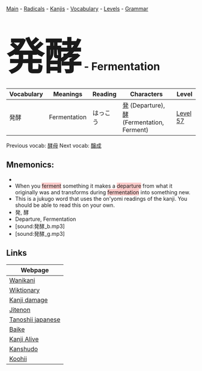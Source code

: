 <style> bigfont {font-size: 100px}</style>
[Main](../README.md) -
[Radicals](../radicals.md) -
[Kanjis](../kanjis.md) -
[Vocabulary](../vocabulary.md) -
[Levels](../levels.md) -
[Grammar](../grammar.md)
# <bigfont> 発酵</bigfont> - Fermentation 

| Vocabulary | Meanings | Reading | Characters | Level |
| --- | --- | --- | --- | --- |
| 発酵 | Fermentation | はっこう |  [発](../kanjis/発.md) (Departure), [酵](../kanjis/酵.md) (Fermentation, Ferment) | [Level 57](../levels/wk_level57.md) |

Previous vocab: [酵母](酵母.md) Next vocab: [醸成](醸成.md) 

## Mnemonics:

* 
* When you <span style="background-color:#ffcccb"> ferment</span> something it makes a <span style="background-color:#ffcccb"> departure</span> from what it originally was and transforms during <span style="background-color:#ffcccb"> fermentation</span> into something new.
* This is a jukugo word that uses the on'yomi readings of the kanji. You should be able to read this on your own.
* 発, 酵
* Departure, Fermentation
* [sound:発酵_b.mp3]
* [sound:発酵_g.mp3]


## Links 

| Webpage |
| --- |
| [Wanikani          ](https://www.wanikani.com/kanji/発酵) |
| [Wiktionary        ](https://en.wiktionary.org/wiki/発酵) |
| [Kanji damage      ](http://www.kanjidamage.com/kanji/search?utf8=✓&q=発酵) |
| [Jitenon           ](https://jitenon.com/kanji/発酵) |
| [Tanoshii japanese ](https://www.tanoshiijapanese.com/dictionary/kanji.cfm?k=発酵) |
| [Baike             ](https://baike.baidu.com/item/発酵) |
| [Kanji Alive       ](https://app.kanjialive.com/発酵) |
| [Kanshudo          ](https://www.kanshudo.com/searchmn?q=発酵) |
| [Koohii            ](https://kanji.koohii.com/study/kanji/発酵) |
